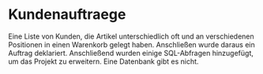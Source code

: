 # Kundenauftraege
Eine Liste von Kunden, die Artikel unterschiedlich oft und an verschiedenen Positionen in einen Warenkorb gelegt haben. Anschließen wurde daraus ein Auftrag deklariert. Anschließend wurden einige SQL-Abfragen hinzugefügt, um das Projekt zu erweitern. Eine Datenbank gibt es nicht.
